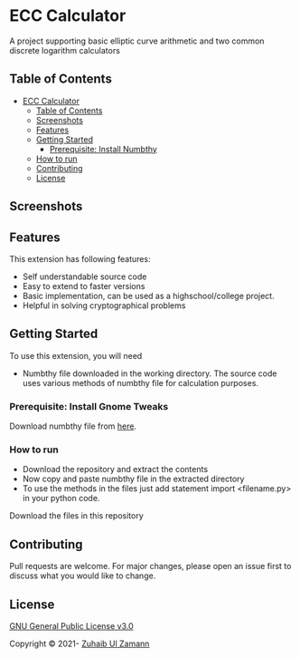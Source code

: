 # ECC Calculator

A project supporting basic elliptic curve arithmetic and two common discrete logarithm calculators

## Table of Contents

- [ECC Calculator](#ECC-Calculator)
  - [Table of Contents](#table-of-contents)
  - [Screenshots](#screenshots)
  - [Features](#features)
  - [Getting Started](#getting-started)
    - [Prerequisite: Install Numbthy](#prerequisite-install-Numbthy)
  - [How to run](#how-to-run)
  - [Contributing](#contributing)
  - [License](#license)

## Screenshots
## Features

This extension has following features:

* Self understandable source code
* Easy to extend to faster versions
* Basic implementation, can be used as a highschool/college project.
* Helpful in solving cryptographical problems

## Getting Started

To use this extension, you will need

- Numbthy file downloaded in the working directory. The source code uses various methods of numbthy file for calculation purposes.

### Prerequisite: Install Gnome Tweaks
Download numbthy file from [here](https://github.com/Robert-Campbell-256/Number-Theory-Python/blob/master/numbthy.py).
### How to run
- Download the repository and extract the contents 
- Now copy and paste numbthy file in the extracted directory
- To use the methods in the files just add statement import <filename.py> in your python code.

Download the files in this repository 
## Contributing

Pull requests are welcome. For major changes, please open an issue first to discuss what you would like to change.

## License

[GNU General Public License v3.0](LICENSE)

Copyright © 2021- [Zuhaib Ul Zamann](https://github.com/zuhaib786)
